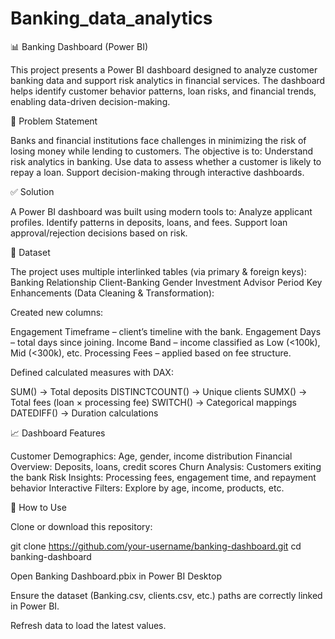 # Banking_data_analytics
📊 Banking Dashboard (Power BI)

This project presents a Power BI dashboard designed to analyze customer banking data and support risk analytics in financial services. The dashboard helps identify customer behavior patterns, loan risks, and financial trends, enabling data-driven decision-making.

🔎 Problem Statement

Banks and financial institutions face challenges in minimizing the risk of losing money while lending to customers. The objective is to:
Understand risk analytics in banking.
Use data to assess whether a customer is likely to repay a loan.
Support decision-making through interactive dashboards.

✅ Solution

A Power BI dashboard was built using modern tools to:
Analyze applicant profiles.
Identify patterns in deposits, loans, and fees.
Support loan approval/rejection decisions based on risk.

📝 Dataset

The project uses multiple interlinked tables (via primary & foreign keys):
Banking Relationship
Client-Banking
Gender
Investment Advisor
Period
Key Enhancements (Data Cleaning & Transformation):

Created new columns:

Engagement Timeframe – client’s timeline with the bank.
Engagement Days – total days since joining.
Income Band – income classified as Low (<100k), Mid (<300k), etc.
Processing Fees – applied based on fee structure.

Defined calculated measures with DAX:

SUM() → Total deposits
DISTINCTCOUNT() → Unique clients
SUMX() → Total fees (loan × processing fee)
SWITCH() → Categorical mappings
DATEDIFF() → Duration calculations

📈 Dashboard Features

Customer Demographics: Age, gender, income distribution
Financial Overview: Deposits, loans, credit scores
Churn Analysis: Customers exiting the bank
Risk Insights: Processing fees, engagement time, and repayment behavior
Interactive Filters: Explore by age, income, products, etc.

🚀 How to Use

Clone or download this repository:

git clone https://github.com/your-username/banking-dashboard.git
cd banking-dashboard


Open Banking Dashboard.pbix  in Power BI Desktop

Ensure the dataset (Banking.csv, clients.csv, etc.) paths are correctly linked in Power BI.

Refresh data to load the latest values.
